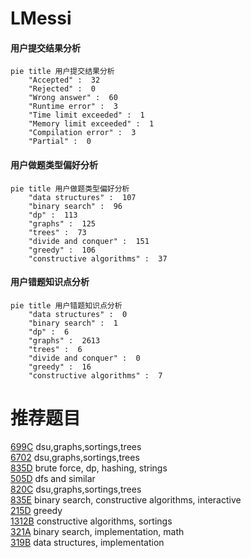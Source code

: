 # LMessi

<!-- tabs:start -->



#### **用户提交结果分析**

```mermaid
pie title 用户提交结果分析
    "Accepted" :  32
    "Rejected" :  0
    "Wrong answer" :  60
    "Runtime error" :  3
    "Time limit exceeded" :  1
    "Memory limit exceeded" :  1
    "Compilation error" :  3
    "Partial" :  0
```

#### **用户做题类型偏好分析**

```mermaid
pie title 用户做题类型偏好分析
    "data structures" :  107
    "binary search" :  96
    "dp" :  113
    "graphs" :  125
    "trees" :  73
    "divide and conquer" :  151
    "greedy" :  106
    "constructive algorithms" :  37
```
#### **用户错题知识点分析**

```mermaid
pie title 用户错题知识点分析
    "data structures" :  0
    "binary search" :  1
    "dp" :  6
    "graphs" :  2613
    "trees" :  6
    "divide and conquer" :  0
    "greedy" :  16
    "constructive algorithms" :  7
```



<!-- tabs:end -->
# 推荐题目
[699C](https://codeforces.com/contest/699/problem/C)		dsu,graphs,sortings,trees		  
[6702](https://codeforces.com/contest/670/problem/2)		dsu,graphs,sortings,trees		  
[835D](https://codeforces.com/contest/835/problem/D)		brute force,
                        dp,
                        hashing,
                        strings		  
[505D](https://codeforces.com/contest/505/problem/D)		dfs and similar		  
[820C](https://codeforces.com/contest/820/problem/C)		dsu,graphs,sortings,trees		  
[835E](https://codeforces.com/contest/835/problem/E)		binary search,
                        constructive algorithms,
                        interactive		  
[215D](https://codeforces.com/contest/215/problem/D)		greedy		  
[1312B](https://codeforces.com/contest/1312/problem/B)		constructive algorithms,
                        sortings		  
[321A](https://codeforces.com/contest/321/problem/A)		binary search,
                        implementation,
                        math		  
[319B](https://codeforces.com/contest/319/problem/B)		data structures,
                        implementation		  
